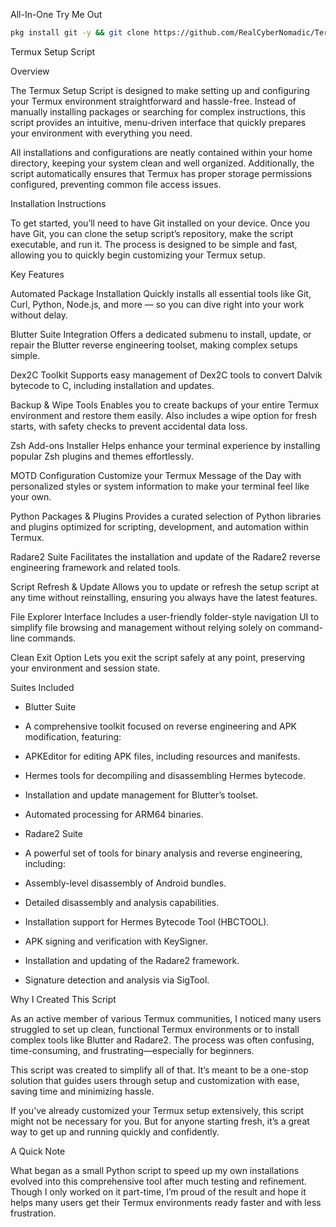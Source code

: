 All-In-One Try Me Out

```bash
pkg install git -y && git clone https://github.com/RealCyberNomadic/Termux-Setup-Script.git && cd Termux-Setup-Script && chmod +x Termux-Setup-Script.sh && bash ./Termux-Setup-Script.sh
```

Termux Setup Script

Overview

The Termux Setup Script is designed to make setting up and configuring your Termux environment straightforward and hassle-free. Instead of manually installing packages or searching for complex instructions, this script provides an intuitive, menu-driven interface that quickly prepares your environment with everything you need.

All installations and configurations are neatly contained within your home directory, keeping your system clean and well organized. Additionally, the script automatically ensures that Termux has proper storage permissions configured, preventing common file access issues.

Installation Instructions

To get started, you’ll need to have Git installed on your device. Once you have Git, you can clone the setup script’s repository, make the script executable, and run it. The process is designed to be simple and fast, allowing you to quickly begin customizing your Termux setup.

Key Features

Automated Package Installation
Quickly installs all essential tools like Git, Curl, Python, Node.js, and more — so you can dive right into your work without delay.

Blutter Suite Integration
Offers a dedicated submenu to install, update, or repair the Blutter reverse engineering toolset, making complex setups simple.

Dex2C Toolkit
Supports easy management of Dex2C tools to convert Dalvik bytecode to C, including installation and updates.

Backup & Wipe Tools
Enables you to create backups of your entire Termux environment and restore them easily. Also includes a wipe option for fresh starts, with safety checks to prevent accidental data loss.

Zsh Add-ons Installer
Helps enhance your terminal experience by installing popular Zsh plugins and themes effortlessly.

MOTD Configuration
Customize your Termux Message of the Day with personalized styles or system information to make your terminal feel like your own.

Python Packages & Plugins
Provides a curated selection of Python libraries and plugins optimized for scripting, development, and automation within Termux.

Radare2 Suite
Facilitates the installation and update of the Radare2 reverse engineering framework and related tools.

Script Refresh & Update
Allows you to update or refresh the setup script at any time without reinstalling, ensuring you always have the latest features.

File Explorer Interface
Includes a user-friendly folder-style navigation UI to simplify file browsing and management without relying solely on command-line commands.

Clean Exit Option
Lets you exit the script safely at any point, preserving your environment and session state.

Suites Included

+ Blutter Suite

- A comprehensive toolkit focused on reverse engineering and APK modification, featuring:

- APKEditor for editing APK files, including resources and manifests.

- Hermes tools for decompiling and disassembling Hermes bytecode.

- Installation and update management for Blutter’s toolset.

- Automated processing for ARM64 binaries.

+ Radare2 Suite

- A powerful set of tools for binary analysis and reverse engineering, including:

- Assembly-level disassembly of Android bundles.

- Detailed disassembly and analysis capabilities.

- Installation support for Hermes Bytecode Tool (HBCTOOL).

- APK signing and verification with KeySigner.

- Installation and updating of the Radare2 framework.

- Signature detection and analysis via SigTool.

Why I Created This Script

As an active member of various Termux communities, I noticed many users struggled to set up clean, functional Termux environments or to install complex tools like Blutter and Radare2. The process was often confusing, time-consuming, and frustrating—especially for beginners.

This script was created to simplify all of that. It’s meant to be a one-stop solution that guides users through setup and customization with ease, saving time and minimizing hassle.

If you’ve already customized your Termux setup extensively, this script might not be necessary for you. But for anyone starting fresh, it’s a great way to get up and running quickly and confidently.

A Quick Note

What began as a small Python script to speed up my own installations evolved into this comprehensive tool after much testing and refinement. Though I only worked on it part-time, I’m proud of the result and hope it helps many users get their Termux environments ready faster and with less frustration.